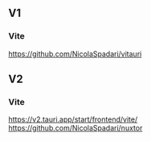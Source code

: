 ## V1
### Vite
https://github.com/NicolaSpadari/vitauri

## V2
### Vite
https://v2.tauri.app/start/frontend/vite/
https://github.com/NicolaSpadari/nuxtor

